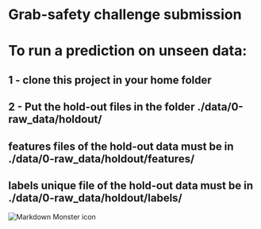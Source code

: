 # Grab-safety challenge submission

# To run a prediction on unseen data:
## 1 - clone this project in your home folder
## 2 - Put the hold-out files in the folder ./data/0-raw_data/holdout/
##    features files of the hold-out data must be in ./data/0-raw_data/holdout/features/
##    labels unique file of the hold-out data must be in ./data/0-raw_data/holdout/labels/

<img src="https://static.wixstatic.com/media/397bed_e0fd4340ff5f40de876b26f0fb7e1f83~mv2.png/v1/fill/w_610,h_610,al_c,q_85,usm_0.66_1.00_0.01/Grab%20EDM_Safety.webp"
     alt="Markdown Monster icon"
     style="float: left; margin-right: 10px;" />
